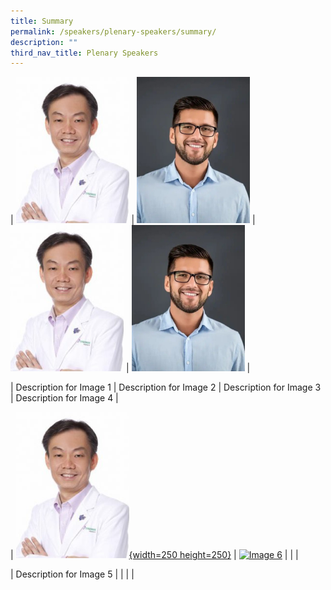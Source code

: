 ```yaml
---
title: Summary
permalink: /speakers/plenary-speakers/summary/
description: ""
third_nav_title: Plenary Speakers
---
```

| [![Image 1](/images/Phy-Ho-Wee-Kok-315x300-c-default%201.png)](/speakers/plenary-speakers/speaker-1/) | [![Image 2](/images/my-passport-photo%201.png)](/speakers/plenary-speakers/speaker-2/) | [![Image 3](/images/Phy-Ho-Wee-Kok-315x300-c-default%201.png)](/speakers/plenary-speakers/speaker-3/) | [![Image 4](/images/my-passport-photo%201.png)](/speakers/plenary-speakers/speaker-4/) |

| Description for Image 1 | Description for Image 2 | Description for Image 3 | Description for Image 4 |


| [![Image 5](/images/Phy-Ho-Wee-Kok-315x300-c-default%201.png){width=250 height=250}](link5) | [![Image 6](image6.png)](link6) |  |  |

| Description for Image 5 |  |  |  |